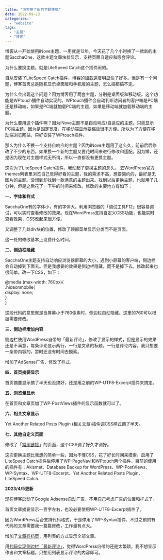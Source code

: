 ```yaml
---
title: "博客换了新的主题样式"
date: 2022-09-23
categories: 
  - "website"
tags: 
  - "主题"
  - "博客"
---
```


博客从一开始使用iNove主题，一用就是12年，今天花了几个小时换了一款新的主题SacchaOne，这款主题文章块状显示，支持页面自适应和嵌套评论。

为什么要换主题，就是LiteSpeed Catch这个插件闹的。

自从安装了LiteSpeed Catch插件，博客的加载速度明显快了好多。但是有一个问题，博客首页总是随机显示桌面版和手机版的主题，怎么搞都搞不定。

为什么会出现这个问题？因为博客用了两套主题，分别是桌面版和移动版。这个功能是WPtouch插件自动实现的。WPtouch插件会自动判断访问者的客户端是PC端还是移动端，如果是PC端就加载PC端的主题，如果是移动端就加载移动端的主题。

为什么要用这个插件啊？因为iNove主题不是自动响应/自适应的主题，只能显示PC端主题，因为是固定宽度，在移动端显示要缩放很不方便。所以为了方便在移动端浏览网站，只好安装了WPtouch插件。

那么为什么不换一个支持自响应的主题？因为iNove主题用了这么久，前前后后修改了不少的东西，如果换一个新的主题又要花时间来进行修改和适配。因为懒，还是因为现在对主题样式无所谓，所以一直都没有更换主题。

这次为了LiteSpeed Catch插件，我动起了更换主题的念头。 去WordPress官方themes列表里浏览自己觉得好看的主题，我的需求不高，想要简约的，最好是无图片的主题。没想到却找到一款满意的主题出来。找到以后更换主题，也就用了几分钟，但是之后花了一下午的时间来修改。修改的主要地方有如下：

**一、字体和样式**

SacchaOne有的字体小，有的字体大。利用浏览器的「调试工具F12」很容易调试，可以实时查看修改的效果。现在WordPress支持自定义CSS功能，也能实时查看效果，CSS改起来很方便。

又调整了几处div块的位置，修改了顶部菜单显示分类而不是页面。

这一处的修改基本上没费什么时间。

**二、侧边栏隐藏**

SacchaOne主题支持自动响应浏览器屏幕的大小，遇到小屏幕的客户端，侧边栏会自动掉到下面去。但是我想要的效果是侧边栏隐藏，而不是掉下去。修改起来也很简单，改一下CSS，如下：

@media (max-width: 760px){  
.hideonmobile{  
display: none;  
}  
}

这段代码的意思就是当屏幕小于760像素时，侧边栏自动隐藏。这里的760可以根据需要修改。

**三、侧边栏增加内容**

侧边栏使用WordPress自带的「最新评论」，修改了显示的样式，但是显示的效果还是不满意，每条评论显示两行，一行是文章的标题，一行是评论内容。我只想要一条带内容的，暂时还没有时间去摸索。

增加了AdSense广告，修改了样式。

**四、首页摘要显示**

首页摘要显示搞了半天也没搞好，还是用之前的WP-UTF8-Excerpt插件来搞定。

**五、浏览量显示**

在首页和文章页加了WP-PostViews插件的显示函数就可以了。

**六、相关文章显示**

Yet Another Related Posts Plugin (相关文章)插件调CSS样式调了半天。

**七、其他自定义页面**

修改了「[常用链接](https://www.jfsay.com/links)」的页面，这个CSS调了好久才调好。

这次更换主题比我想的简单一些，因为不懂CSS，花了好长时间来摸索。启用了LiteSpeed Catch插件后停用了WP-PageNavi和WPtouch两个插件，目前的使用的插件有：Akismet、Database Backup for WordPress、WP-PostViews、WP-Syntax、WP-UTF8-Excerpt、Yet Another Related Posts Plugin、LiteSpeed Catch.

**2023/4/5更新**

现在博客启动了Google Adsense自动广告，不用自己考虑广告的位置和样式了。

首页文章摘要显示一百字左右，也没必要使用WP-UTF8-Excerpt插件了。

因为WordPress后台支持代码格式，于是停用了WP-Syntax插件，不过之前的有代码的文章需要我一篇篇修改，工作量有点大。

增加了[文章存档页](https://www.jfsay.com/archives-index)，用列表的方式显示全部文章。

用[代码实现侧边栏「最新评论」](https://www.jfsay.com/archives/875.html)，觉得WordPress自带的还是太繁琐，我不想显示作者和文章标题，只想用列表显示评论的内容即可。
